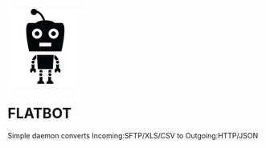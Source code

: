 ![Alt text](/doc/smallbot.png?raw=true)
# FLATBOT
Simple daemon converts  Incoming:SFTP/XLS/CSV  to  Outgoing:HTTP/JSON
